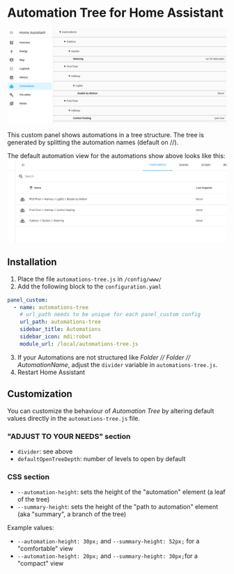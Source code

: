 # Automation Tree for Home Assistant

![](/automation-tree-screenshot.png)

This custom panel shows automations in a tree structure. The tree is generated by splitting the automation names (default on //).

The default automation view for the automations show above looks like this:
![](/automation-screenshot.png)

## Installation

1. Place the file `automations-tree.js` in `/config/www/`
2. Add the following block to the `configuration.yaml`

```yaml
panel_custom:
  - name: automations-tree
    # url_path needs to be unique for each panel_custom config
    url_path: automations-tree
    sidebar_title: Automations
    sidebar_icon: mdi:robot
    module_url: /local/automations-tree.js
```

3. If your Automations are not structured like _Folder // Folder // AutomationName_, adjust the `divider` variable in `automations-tree.js`.
4. Restart Home Assistant

## Customization

You can customize the behaviour of _Automation Tree_ by altering default values directly in the `automations-tree.js` file.

### "ADJUST TO YOUR NEEDS" section

- `divider`: see above
- `defaultOpenTreeDepth`: number of levels to open by default

### CSS section

- `--automation-height`: sets the height of the "automation" element (a leaf of the tree)
- `--summary-height`: sets the height of the "path to automation" element (aka "summary", a branch of the tree)

Example values:

- `--automation-height: 30px;` and `--summary-height: 52px;` for a "comfortable" view
- `--automation-height: 20px;` and `--summary-height: 30px;`for a "compact" view
